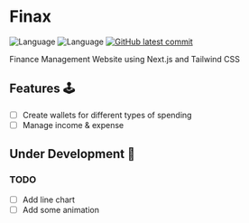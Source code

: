 # Finax

![Language](https://img.shields.io/badge/Next-12.2.4-blue) 
![Language](https://img.shields.io/badge/TailWindCSS-3.1.8-blue) 
[![GitHub latest commit](https://badgen.net/github/last-commit/JerGun/finax/main)](https://github.com/JerGun/portfolio/commit/main)

Finance Management Website using Next.js and Tailwind CSS

## Features 🕹
- [ ] Create wallets for different types of spending
- [ ] Manage income & expense

## Under Development 🚧

### TODO
- [ ] Add line chart
- [ ] Add some animation